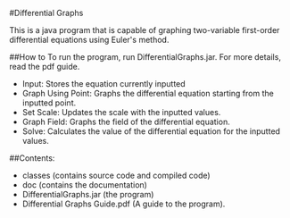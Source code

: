 #Differential Graphs

This is a java program that is capable of graphing two-variable first-order differential equations using Euler's method.

##How to
To run the program, run DifferentialGraphs.jar. For more details, read the pdf guide.
 * Input: Stores the equation currently inputted
 * Graph Using Point: Graphs the differential equation starting from the inputted point.
 * Set Scale: Updates the scale with the inputted values.
 * Graph Field: Graphs the field of the differential equation.
 * Solve: Calculates the value of the differential equation for the inputted values.

##Contents:
 * classes (contains source code and compiled code)
 * doc (contains the documentation)
 * DifferentialGraphs.jar (the program)
 * Differential Graphs Guide.pdf (A guide to the program).